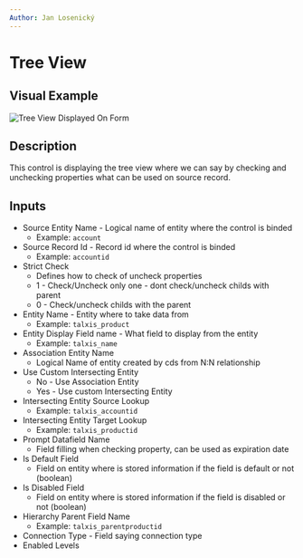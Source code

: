 ```yaml
---
Author: Jan Losenický
---
```


# Tree View

## Visual Example

![Tree View Displayed On Form](/.attachments/Controls/treeviewcontrol.png)

## Description

This control is displaying the tree view where we can say by checking and unchecking properties what can be used on source record.

## Inputs
- Source Entity Name - Logical name of entity where the control is binded
    - Example: `account`
- Source Record Id - Record id where the control is binded
    - Example: `accountid`
- Strict Check
    - Defines how to check of uncheck properties
    - 1 - Check/Uncheck only one - dont check/uncheck childs with parent
    - 0 - Check/uncheck childs with the parent
- Entity Name - Entity where to take data from
    - Example: `talxis_product`
- Entity Display Field name - What field to display from the entity
    - Example: `talxis_name`
- Association Entity Name
    - Logical Name of entity created by cds from N:N relationship
- Use Custom Intersecting Entity
    - No - Use Association Entity
    - Yes - Use custom Intersecting Entity
- Intersecting Entity Source Lookup
    - Example: `talxis_accountid` 
- Intersecting Entity Target Lookup
    - Example: `talxis_productid`
- Prompt Datafield Name
    - Field filling when checking property, can be used as expiration date
- Is Default Field
    - Field on entity where is stored information if the field is default or not (boolean)
- Is Disabled Field
    - Field on entity where is stored information if the field is disabled or not (boolean)
- Hierarchy Parent Field Name
    - Example: `talxis_parentproductid`
- Connection Type - Field saying connection type 
- Enabled Levels